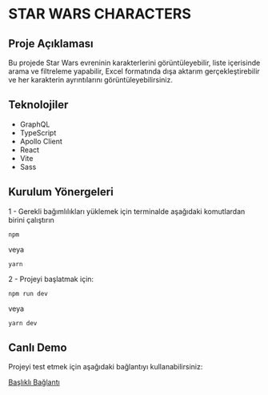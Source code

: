 # STAR WARS CHARACTERS

## Proje Açıklaması

Bu projede Star Wars evreninin karakterlerini görüntüleyebilir, liste içerisinde arama ve filtreleme yapabilir, Excel formatında dışa aktarım gerçekleştirebilir ve her karakterin ayrıntılarını görüntüleyebilirsiniz.

## Teknolojiler

* GraphQL
* TypeScript
* Apollo Client
* React
* Vite
* Sass

## Kurulum Yönergeleri

1 - Gerekli bağımlılıkları yüklemek için terminalde aşağıdaki komutlardan birini çalıştırın

```
npm
```
veya

```
yarn
```

2 - Projeyi başlatmak için:

```
npm run dev
```
veya

```
yarn dev
```

## Canlı Demo

Projeyi test etmek için aşağıdaki bağlantıyı kullanabilirsiniz:

[Başlıklı Bağlantı](https://www.kadiralpcil.com/about "Proje")
